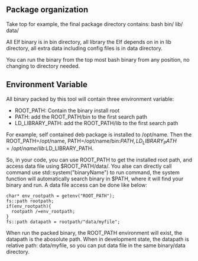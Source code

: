 ## Package organization
Take top for example, the final package directory contains:
bash bin/ lib/ data/

All Elf binary is in bin directory, all library the Elf depends on in in lib directory, all extra data including config files is in data directory.

You can run the binary from the top most bash binary from any position, no changing to directory needed.

## Environment Variable
All binary packed by this tool will contain three environment variable:
- ROOT_PATH: Contain the binary install root
- PATH: add the ROOT_PATH/bin to the first search path
- LD_LIBRARY_PATH: add the ROOT_PATH/lib to the first search path

For example, self contained deb package is installed to /opt/name. Then the ROOT_PATH=/opt/name, PATH=/opt/name/bin:$PATH, LD_LIBRARY_PATH=/opt/name/lib:$LD_LIBRARY_PATH.

So, in your code, you can use ROOT_PATH to get the installed root path, and access data file using $ROOT_PATH/data/. You alse can directly call command use std::system("binaryName") to run command, the system function will automatically search binary in $PATH, where it will find your binary and run. A data file access can be done like below:
```
char* env_rootpath = getenv("ROOT_PATH");
fs::path rootpath;
if(env_rootpath){
  rootpath /=env_rootpath;
}
fs::path datapath = rootpath/"data/myfile";
```
When run the packed binary, the ROOT_PATH environment will exist, the datapath is the abosolute path. When in development state, the datapath is relative path: data/myfile, so you can put data file in the same binary/data directory.
